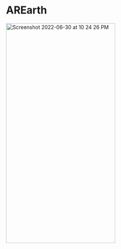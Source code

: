 # AREarth

<img width="300" height="600" alt="Screenshot 2022-06-30 at 10 24 26 PM" src="https://user-images.githubusercontent.com/56363090/197405064-c03f0f9e-077c-4390-ab1d-b39e3fce7824.png">
